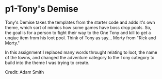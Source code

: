 # p1-Tony's Demise

Tony's Demise takes the templates from the starter code and adds it's own theme,
which sort of mimics how some games have boss drop pools. So, the goal is for
a person to fight their way to the One Tony and kill to get a unqiue item
from his loot pool. Think of Tony as say... Morty from "Rick and Morty."

In this assignment I replaced many words throught relating to loot, the name of the towns, and
changed the adventure category to the Tony category to build into the theme I was trying to create.

Credit: Adam Smith
